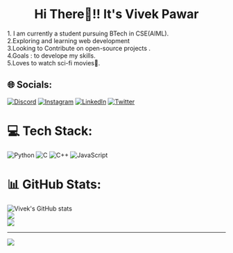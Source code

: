 
<h1 align="center">Hi There👋!! It's Vivek Pawar</h1>
1. I am currently a student pursuing BTech in CSE(AIML).<br>2.Exploring and learning web development<br>3.Looking to Contribute on open-source projects .<br>4.Goals :  to develope my skills.<br>5.Loves to watch sci-fi movies🤖.


## 🌐 Socials:
[![Discord](https://img.shields.io/badge/Discord-%237289DA.svg?logo=discord&logoColor=white)](https://discord.gg/iconic_3pv#2210) [![Instagram](https://img.shields.io/badge/Instagram-%23E4405F.svg?logo=Instagram&logoColor=white)](https://instagram.com/iconic_3pv_) [![LinkedIn](https://img.shields.io/badge/LinkedIn-%230077B5.svg?logo=linkedin&logoColor=white)](https://linkedin.com/in/vivek-pawar-2b77581aa) [![Twitter](https://img.shields.io/badge/Twitter-%231DA1F2.svg?logo=Twitter&logoColor=white)](https://twitter.com/vivekp2704)  

# 💻 Tech Stack:
![Python](https://img.shields.io/badge/python-3670A0?style=for-the-badge&logo=python&logoColor=ffdd54) ![C](https://img.shields.io/badge/c-%2300599C.svg?style=for-the-badge&logo=c&logoColor=white) ![C++](https://img.shields.io/badge/c++-%2300599C.svg?style=for-the-badge&logo=c%2B%2B&logoColor=white) ![JavaScript](https://img.shields.io/badge/javascript-%23323330.svg?style=for-the-badge&logo=javascript&logoColor=%23F7DF1E) 

# 📊 GitHub Stats:
![Vivek's GitHub stats](https://github-readme-stats.vercel.app/api?username=iconic-3pv&show_icons=true&theme=transparent)<br/>
![](https://github-readme-streak-stats.herokuapp.com/?user=iconic-3pvark&hide_border=false)<br/>
![](https://github-readme-stats.vercel.app/api/top-langs/?username=iconic-3pv&theme=dark&hide_border=false&include_all_commits=true&count_private=true&layout=compact)



---
[![](https://visitcount.itsvg.in/api?id=iconic-3pv&icon=0&color=0)](https://visitcount.itsvg.in)
  
